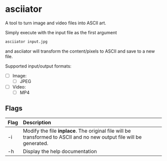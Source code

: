 # asciiator
A tool to turn image and video files into ASCII art.

Simply execute with the input file as the first argument
```sh
asciiator input.jpg
```
and asciiator will transform the content/pixels to ASCII and save to a new file.

Supported input/output formats:
 - [ ] Image:
   - [ ] JPEG
 - [ ] Video:
   - [ ] MP4

## Flags
|Flag|Description|
|:---|:----------|
|-i  |Modify the file **inplace**. The original file will be transformed to ASCII and no new output file will be generated.|
|-h  |Display the help documentation|